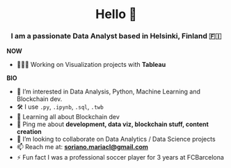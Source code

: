 <h1 align="center">Hello 👋</h1>
<h3 align="center">I am a passionate Data Analyst based in Helsinki, Finland 🇫🇮</h3>

**NOW**
- 👩🏽‍💻 Working on Visualization projects with **Tableau**

**BIO**
- 👀 I’m interested in Data Analysis, Python, Machine Learning and Blockchain dev.
- 🛠 I use ```.py```, ```.ipynb```, ```.sql```, ```.twb```
- 🌱 Learning all about Blockchain dev
- 💬 Ping me about **development, data viz, blockchain stuff, content creation**
- 🤝 I’m looking to collaborate on Data Analytics / Data Science projects
- 📫 Reach me at: **soriano.mariacl@gmail.com**
- ⚡ Fun fact I was a professional soccer player for 3 years at FCBarcelona
